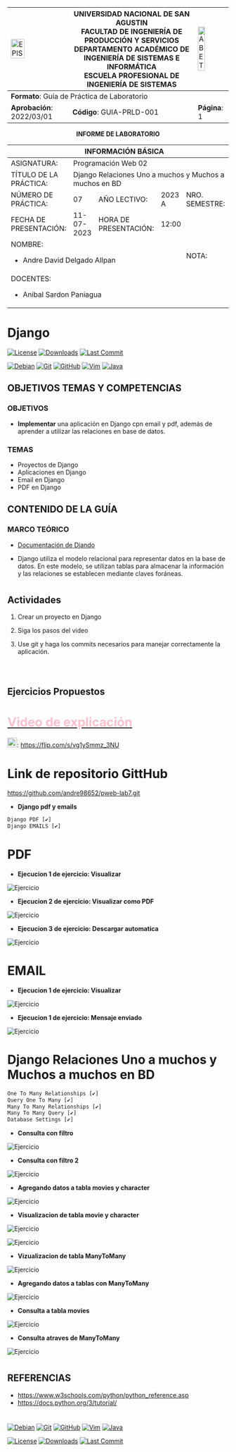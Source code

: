 <div>
<table width="1000px">
    <theader>
        <tr>
            <td><img src="https://github.com/rescobedoq/pw2/blob/main/epis.png?raw=true" alt="EPIS" style="width:50%; height:auto"/></td>
            <th>
                <span style="font-weight:bold;">UNIVERSIDAD NACIONAL DE SAN AGUSTIN</span><br />
                <span style="font-weight:bold;">FACULTAD DE INGENIERÍA DE PRODUCCIÓN Y SERVICIOS</span><br />
                <span style="font-weight:bold;">DEPARTAMENTO ACADÉMICO DE INGENIERÍA DE SISTEMAS E INFORMÁTICA</span><br />
                <span style="font-weight:bold;">ESCUELA PROFESIONAL DE INGENIERÍA DE SISTEMAS</span>
            </th>
            <td><img src="https://github.com/rescobedoq/pw2/blob/main/abet.png?raw=true" alt="ABET" style="width:50%; height:auto"/></td>
        </tr>
    </theader>
    <tbody>
        <tr><td colspan="3"><span style="font-weight:bold;">Formato</span>: Guía de Práctica de Laboratorio</td></tr>
        <tr><td><span style="font-weight:bold;">Aprobación</span>:  2022/03/01</td><td><span style="font-weight:bold;">Código</span>: GUIA-PRLD-001</td><td><span style="font-weight:bold;">Página</span>: 1</td></tr>
    </tbody>
</table>
</div>

<div align="center">
    <span style="font-weight:bold;">INFORME DE LABORATORIO</span><br />
</div>

<div align="center">
    <table width="1000px">
        <theader>
            <tr><th colspan="6">INFORMACIÓN BÁSICA</th></tr>
        </theader>
        <tbody>
            <tr><td>ASIGNATURA:</td><td colspan="5">Programación Web 02</td></tr>
            <tr><td>TÍTULO DE LA PRÁCTICA:</td><td colspan="5">Django Relaciones Uno a muchos y Muchos a muchos en BD</td></tr>
            <tr><td>NÚMERO DE PRÁCTICA:</td><td>07</td><td>AÑO LECTIVO:</td><td>2023 A</td><td>NRO. SEMESTRE:</td><td width="60px">  III  </td></tr>
            <tr><td>FECHA DE PRESENTACIÓN:</td><td>11-07-2023</td><td>HORA DE PRESENTACIÓN:</td><td colspan="3">12:00</td></tr>
            <tr>
              <td colspan="4">NOMBRE:
                <ul>
            	    <li>Andre David Delgado Allpan</li>
                </ul>
              </td>
              <td>NOTA:</td><td></td>
            </tr>
            <tr>
              <td colspan="6" width="1000px">DOCENTES:
                <ul>
        	        <li>Anibal Sardon Paniagua</li>
                </ul>
              </td>
            </tr>
        </tbody>
    </table>
</div>

# Django

[![License][license]][license-file]
[![Downloads][downloads]][releases]
[![Last Commit][last-commit]][releases]

[![Debian][Debian]][debian-site]
[![Git][Git]][git-site]
[![GitHub][GitHub]][github-site]
[![Vim][Vim]][vim-site]
[![Java][Java]][java-site]

## OBJETIVOS TEMAS Y COMPETENCIAS

### OBJETIVOS

- **Implementar** una aplicación en Django cpn email y pdf, además de aprender a utilizar las relaciones en base de datos.

### TEMAS

- Proyectos de Django
- Aplicaciones en Django
- Email en Django
- PDF en Django


## CONTENIDO DE LA GUÍA

### MARCO TEÓRICO

- [Documentación de Djando](https://docs.djangoproject.com/es/3.2/)

- Django utiliza el modelo relacional para representar datos en la base de datos. En este modelo, se utilizan tablas para almacenar la información y las relaciones se establecen mediante claves foráneas.

#

## Actividades

1. Crear un proyecto en Django <br>

2. Siga los pasos del video <br>

3. Use git y haga los commits necesarios para manejar correctamente la aplicación.

<br>

#

## Ejercicios Propuestos

# <a href="https://flip.com/s/q9Ky6GHBs9jF"><span style="color:pink;">Video de explicación</span></a>
[<img src="https://images.prismic.io/lbpsedtech/3db6958f-6434-4355-922c-4cc17f86fc25_FlipLogo.png?ixlib=gatsbyFP&auto=compress%2Cformat&fit=max&rect=0%2C0%2C512%2C512&w=512&h=512" alt="Flip" width="22" height="22">](https://flip.com/s/vg1ySmmz_3NU): https://flip.com/s/vg1ySmmz_3NU
# Link de repositorio GittHub
https://github.com/andre98652/pweb-lab7.git


* **Django pdf y emails**

```python
Django PDF [✔]
Django EMAILS [✔]
```

# PDF
* **Ejecucion 1 de ejercicio: Visualizar**

![Ejercicio](imagenes/pdf1.png)

* **Ejecucion 2 de ejercicio: Visualizar como PDF**

![Ejercicio](imagenes/pdf2.png)

* **Ejecucion 3 de ejercicio: Descargar automatica**

![Ejercicio](imagenes/pdf3.png)

# EMAIL

* **Ejecucion 1 de ejercicio: Visualizar**

![Ejercicio](imagenes/email1.png)

* **Ejecucion 1 de ejercicio: Mensaje enviado**

![Ejercicio](imagenes/email2.png)

# Django Relaciones Uno a muchos y Muchos a muchos en BD

```python
One To Many Relationships [✔]
Query One To Many [✔]
Many To Many Relationships [✔]
Many To Many Query [✔]
Database Settings [✔]
```
* **Consulta con filtro**

![Ejercicio](imagenes/consultaFiltro.png)

* **Consulta con filtro 2**

![Ejercicio](imagenes/consulta2.png)

* **Agregando datos a tabla movies y character**

![Ejercicio](imagenes/consulta_movies.png)

* **Visualizacion de tabla movie y character**

![Ejercicio](imagenes/tabla_movies.png)

![Ejercicio](imagenes/tabla_character.png)

* **Vizualizacion de tabla ManyToMany**

![Ejercicio](imagenes/tabla_manytomany.png)

* **Agregando datos a tablas con ManyToMany**

![Ejercicio](imagenes/agregando_datos_manytomany.png)

* **Consulta a tabla movies**

![Ejercicio](imagenes/consulta_movies2.png)

* **Consulta atraves de ManyToMany**

![Ejercicio](imagenes/consulta_movies3.png)
#


## REFERENCIAS

- https://www.w3schools.com/python/python_reference.asp
- https://docs.python.org/3/tutorial/

#

[license]: https://img.shields.io/github/license/rescobedoq/pw2?label=rescobedoq
[license-file]: https://github.com/rescobedoq/pw2/blob/main/LICENSE
[downloads]: https://img.shields.io/github/downloads/rescobedoq/pw2/total?label=Downloads
[releases]: https://github.com/rescobedoq/pw2/releases/
[last-commit]: https://img.shields.io/github/last-commit/rescobedoq/pw2?label=Last%20Commit
[Debian]: https://img.shields.io/badge/Debian-D70A53?style=for-the-badge&logo=debian&logoColor=white
[debian-site]: https://www.debian.org/index.es.html
[Git]: https://img.shields.io/badge/git-%23F05033.svg?style=for-the-badge&logo=git&logoColor=white
[git-site]: https://git-scm.com/
[GitHub]: https://img.shields.io/badge/github-%23121011.svg?style=for-the-badge&logo=github&logoColor=white
[github-site]: https://github.com/
[Vim]: https://img.shields.io/badge/VIM-%2311AB00.svg?style=for-the-badge&logo=vim&logoColor=white
[vim-site]: https://www.vim.org/
[Java]: https://img.shields.io/badge/java-%23ED8B00.svg?style=for-the-badge&logo=java&logoColor=white
[java-site]: https://docs.oracle.com/javase/tutorial/

[![Debian][Debian]][debian-site]
[![Git][Git]][git-site]
[![GitHub][GitHub]][github-site]
[![Vim][Vim]][vim-site]
[![Java][Java]][java-site]

[![License][license]][license-file]
[![Downloads][downloads]][releases]
[![Last Commit][last-commit]][releases]